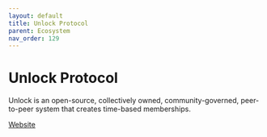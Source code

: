 ```yaml
---
layout: default
title: Unlock Protocol
parent: Ecosystem
nav_order: 129
---
```

# Unlock Protocol

Unlock is an open-source, collectively owned, community-governed, peer-to-peer system that creates time-based memberships.

[Website](https://unlock-protocol.com/)